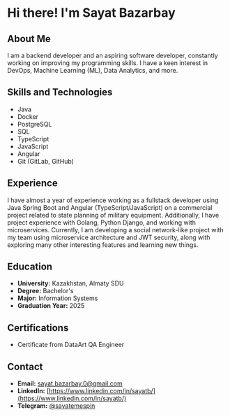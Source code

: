 # Hi there! I'm Sayat Bazarbay

## About Me
I am a backend developer and an aspiring software developer, constantly working on improving my programming skills. I have a keen interest in DevOps, Machine Learning (ML), Data Analytics, and more.

## Skills and Technologies
- Java
- Docker
- PostgreSQL
- SQL
- TypeScript
- JavaScript
- Angular
- Git (GitLab, GitHub)

## Experience
I have almost a year of experience working as a fullstack developer using Java Spring Boot and Angular (TypeScript/JavaScript) on a commercial project related to state planning of military equipment. Additionally, I have project experience with Golang, Python Django, and working with microservices. Currently, I am developing a social network-like project with my team using microservice architecture and JWT security, along with exploring many other interesting features and learning new things.

## Education
- **University:** Kazakhstan, Almaty SDU
- **Degree:** Bachelor's
- **Major:** Information Systems
- **Graduation Year:** 2025

## Certifications
- Certificate from DataArt QA Engineer

## Contact
- **Email:** [sayat.bazarbay.0@gmail.com](mailto:sayat.bazarbay.0@gmail.com)
- **LinkedIn:** [https://www.linkedin.com/in/sayatb/](https://www.linkedin.com/in/sayatb/)
- **Telegram:** [@sayatemespin](https://t.me/sayatemespin)
